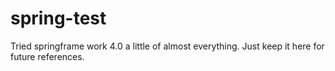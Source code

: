 # spring-test

Tried springframe work 4.0 a little of almost everything. Just keep it here for future references.
